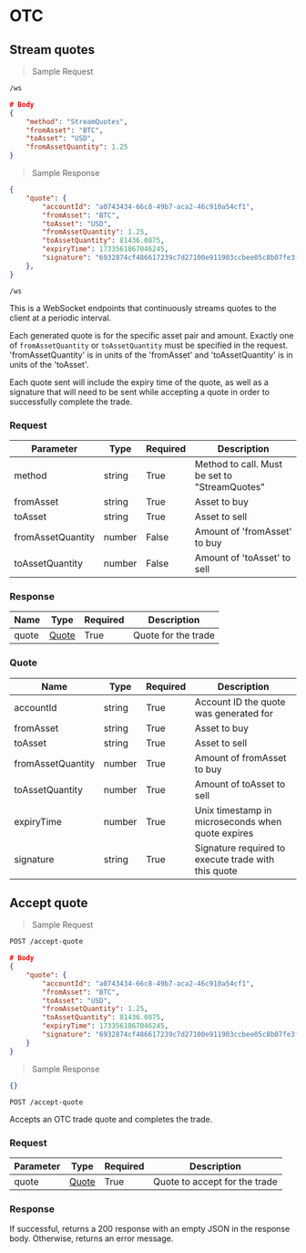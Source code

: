 # OTC

## Stream quotes

> Sample Request

```bash
/ws
```

```json
# Body
{
    "method": "StreamQuotes",
    "fromAsset": "BTC",
    "toAsset": "USD",
    "fromAssetQuantity": 1.25
}
```

> Sample Response

```json
{
    "quote": {
        "accountId": "a0743434-66c8-49b7-aca2-46c910a54cf1",
        "fromAsset": "BTC",
        "toAsset": "USD",
        "fromAssetQuantity": 1.25,
        "toAssetQuantity": 81436.0875,
        "expiryTime": 1733561867046245,
        "signature": "6932874cf486617239c7d27100e911903ccbee05c8b07fe3f4299e047f46553a"
    },
}
```

`/ws`

This is a WebSocket endpoints that continuously streams quotes to the client at a periodic interval.

Each generated quote is for the specific asset pair and amount. Exactly one of `fromAssetQuantity` or `toAssetQuantity` must be specified in the request. 'fromAssetQuantity' is in units of the 'fromAsset' and 'toAssetQuantity' is in units of the 'toAsset'.

Each quote sent will include the expiry time of the quote, as well as a signature that will need to be sent while accepting a quote in order to successfully complete the trade.

### Request

| Parameter | Type               | Required | Description                                   |
|-----------|--------------------|----------|-----------------------------------------------|
| method | string             | True     | Method to call. Must be set to "StreamQuotes"     |
| fromAsset | string             | True     | Asset to buy                                 |
| toAsset   | string             | True     | Asset to sell                                |
| fromAssetQuantity | number             | False     | Amount of 'fromAsset' to buy                  |
| toAssetQuantity   | number             | False     | Amount of 'toAsset' to sell                   |

### Response

| Name | Type               | Required | Description                                   |
|------|--------------------|----------|-----------------------------------------------|
| quote | [Quote](#quote) | True     | Quote for the trade  |

### Quote

| Name | Type | Required | Description |
|------|------|----------|-------------|
| accountId | string | True | Account ID the quote was generated for |
| fromAsset | string | True | Asset to buy |
| toAsset | string | True | Asset to sell |
| fromAssetQuantity | number | True | Amount of fromAsset to buy |
| toAssetQuantity | number | True | Amount of toAsset to sell |
| expiryTime | number | True | Unix timestamp in microseconds when quote expires |
| signature | string | True | Signature required to execute trade with this quote |


## Accept quote

> Sample Request

```bash
POST /accept-quote
```

```json
# Body
{
    "quote": {
        "accountId": "a0743434-66c8-49b7-aca2-46c910a54cf1",
        "fromAsset": "BTC",
        "toAsset": "USD",
        "fromAssetQuantity": 1.25,
        "toAssetQuantity": 81436.0875,
        "expiryTime": 1733561867046245,
        "signature": "6932874cf486617239c7d27100e911903ccbee05c8b07fe3f4299e047f46553a"
    }
}
```

> Sample Response

```json
{}
```

`POST /accept-quote`

Accepts an OTC trade quote and completes the trade.

### Request


| Parameter | Type               | Required | Description                                   |
|-----------|--------------------|----------|-----------------------------------------------|
| quote | [Quote](#quote) | True     | Quote to accept for the trade  |

### Response

If successful, returns a 200 response with an empty JSON in the response body. 
Otherwise, returns an error message.